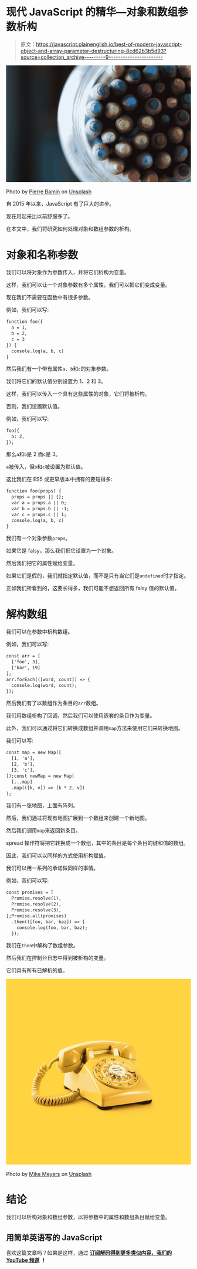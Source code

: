 # 现代 JavaScript 的精华—对象和数组参数析构

> 原文：<https://javascript.plainenglish.io/best-of-modern-javascript-object-and-array-parameter-destructuring-8cd62b3b5d93?source=collection_archive---------9----------------------->

![](img/9eeb6f82a81ad83fe365729be10a11b7.png)

Photo by [Pierre Bamin](https://unsplash.com/@bamin?utm_source=medium&utm_medium=referral) on [Unsplash](https://unsplash.com?utm_source=medium&utm_medium=referral)

自 2015 年以来，JavaScript 有了巨大的进步。

现在用起来比以前舒服多了。

在本文中，我们将研究如何处理对象和数组参数的析构。

# 对象和名称参数

我们可以将对象作为参数传入，并将它们析构为变量。

这样，我们可以让一个对象参数有多个属性，我们可以把它们变成变量。

现在我们不需要在函数中有很多参数。

例如，我们可以写:

```
function foo({
  a = 1,
  b = 2,
  c = 3
}) {
  console.log(a, b, c)
}
```

然后我们有一个带有属性`a`、`b`和`c`的对象参数。

我们将它们的默认值分别设置为 1、2 和 3。

这样，我们可以传入一个具有这些属性的对象，它们将被析构。

否则，我们设置默认值。

例如，我们可以写:

```
foo({
  a: 2,
});
```

那么`a`和`b`是 2 而`c`是 3。

`a`被传入，但`b`和`c`被设置为默认值。

这比我们在 ES5 或更早版本中拥有的要短得多:

```
function foo(props) {
  props = props || {};
  var a = props.a || 0;
  var b = props.b || -1;
  var c = props.c || 1;
  console.log(a, b, c)
}
```

我们有一个对象参数`props`。

如果它是 falsy，那么我们把它设置为一个对象。

然后我们把它的属性赋给变量。

如果它们是假的，我们就指定默认值，而不是只有当它们是`undefined`时才指定。

正如我们所看到的，这要长得多，我们可能不想返回所有 falsy 值的默认值。

# 解构数组

我们可以在参数中析构数组。

例如，我们可以写:

```
const arr = [
  ['foo', 3],
  ['bar', 19]
];
arr.forEach(([word, count]) => {
  console.log(word, count);
});
```

然后我们有了以数组作为条目的`arr`数组。

我们用数组析构了回调，然后我们可以使用嵌套的条目作为变量。

此外，我们可以通过将它们转换成数组并调用`map`方法来使用它们来转换地图。

我们可以写:

```
const map = new Map([
  [1, 'a'],
  [2, 'b'],
  [3, 'c'],
]);const newMap = new Map(
  [...map]
  .map(([k, v]) => [k * 2, v])
);
```

我们有一张地图，上面有阵列。

然后，我们通过将现有地图扩展到一个数组来创建一个新地图。

然后我们调用`map`来返回新条目。

spread 操作符将把它转换成一个数组，其中的条目是每个条目的键和值的数组。

因此，我们可以以同样的方式使用析构赋值。

我们可以用一系列的承诺做同样的事情。

例如，我们可以写:

```
const promises = [
  Promise.resolve(1),
  Promise.resolve(2),
  Promise.resolve(3),
];Promise.all(promises)
  .then(([foo, bar, baz]) => {
    console.log(foo, bar, baz);
  });
```

我们在`then`中解构了数组参数。

然后我们在控制台日志中得到被析构的变量。

它们具有所有已解析的值。

![](img/4bf7e56531dda1c3bfe00da1a8debced.png)

Photo by [Mike Meyers](https://unsplash.com/@mike_meyers?utm_source=medium&utm_medium=referral) on [Unsplash](https://unsplash.com?utm_source=medium&utm_medium=referral)

# 结论

我们可以析构对象和数组参数，以将参数中的属性和数组条目赋给变量。

## **用简单英语写的 JavaScript**

喜欢这篇文章吗？如果是这样，通过 [**订阅解码得到更多类似内容，我们的 YouTube 频道**](https://www.youtube.com/channel/UCtipWUghju290NWcn8jhyAw) **！**